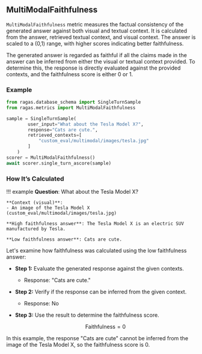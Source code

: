 ## MultiModalFaithfulness

`MultiModalFaithfulness` metric measures the factual consistency of the generated answer against both visual and textual context. It is calculated from the answer, retrieved textual context, and visual context. The answer is scaled to a (0,1) range, with higher scores indicating better faithfulness.

The generated answer is regarded as faithful if all the claims made in the answer can be inferred from either the visual or textual context provided. To determine this, the response is directly evaluated against the provided contexts, and the faithfulness score is either 0 or 1.

### Example

```python
from ragas.database_schema import SingleTurnSample 
from ragas.metrics import MultiModalFaithfulness

sample = SingleTurnSample(
        user_input="What about the Tesla Model X?",
        response="Cats are cute.",
        retrieved_contexts=[
            "custom_eval/multimodal/images/tesla.jpg"
        ]
    )
scorer = MultiModalFaithfulness()
await scorer.single_turn_ascore(sample)
```

### How It’s Calculated 

!!! example
    **Question**: What about the Tesla Model X?

    **Context (visual)**: 
    - An image of the Tesla Model X (custom_eval/multimodal/images/tesla.jpg)

    **High faithfulness answer**: The Tesla Model X is an electric SUV manufactured by Tesla.

    **Low faithfulness answer**: Cats are cute.

Let's examine how faithfulness was calculated using the low faithfulness answer:

- **Step 1:** Evaluate the generated response against the given contexts.
    - Response: "Cats are cute."

- **Step 2:** Verify if the response can be inferred from the given context.
    - Response: No

- **Step 3:** Use the result to determine the faithfulness score.

    $$
    \text{Faithfulness} = 0
    $$

In this example, the response "Cats are cute" cannot be inferred from the image of the Tesla Model X, so the faithfulness score is 0.